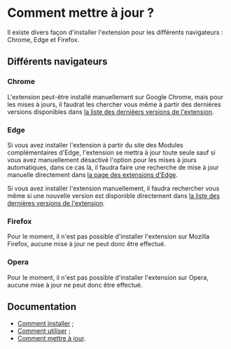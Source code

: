 # Comment mettre à jour ?
Il existe divers façon d'installer l'extension pour les différents navigateurs : Chrome, Edge et Firefox.

## Différents navigateurs
### Chrome
L'extension peut-être installé manuellement sur Google Chrome, mais pour les mises à jours, il faudrat les chercher vous même à partir des dernières versions disponibles dans [la liste des dernièers versions de l'extension](https://github.com/Florian-COLLIN/eclat-bfc-extension/releases).

### Edge
Si vous avez installer l'extension à partir du site des Modules complémentaires d'Edge, l'extension se mettra à jour toute seule sauf si vous avez manuellement désactivé l'option pour les mises à jours automatiques, dans ce cas là, il faudra faire une recherche de mise à jour manuelle directement dans [la page des extensions d'Edge](edge://extensions).

Si vous avez installer l'extension manuellement, il faudra rechercher vous même si une nouvelle version est disponible directement dans [la liste des dernières versions de l'extension](https://github.com/Florian-COLLIN/eclat-bfc-extension/releases).

### Firefox
Pour le moment, il n'est pas possible d'installer l'extension sur Mozilla Firefox, aucune mise à jour ne peut donc être effectué.

### Opera
Pour le moment, il n'est pas possible d'installer l'extension sur Opera, aucune mise à jour ne peut donc être effectué.

## Documentation
- [Comment installer](/eclat-bfc-extension/fr/docs/how-to-install) ;
- [Comment utiliser](/eclat-bfc-extension/fr/docs/how-to-use) ;
- [Comment mettre à jour](/eclat-bfc-extension/fr/docs/how-to-update).
